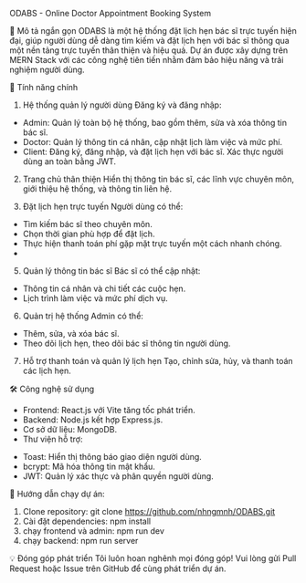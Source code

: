 
  ODABS - Online Doctor Appointment Booking System

🌟 Mô tả ngắn gọn
ODABS là một hệ thống đặt lịch hẹn bác sĩ trực tuyến hiện đại, giúp người dùng dễ dàng tìm kiếm và đặt lịch hẹn với bác sĩ thông qua một nền tảng trực tuyến thân thiện và hiệu quả. Dự án được xây dựng trên MERN Stack với các công nghệ tiên tiến nhằm đảm bảo hiệu năng và trải nghiệm người dùng.

🔑 Tính năng chính
1. Hệ thống quản lý người dùng
Đăng ký và đăng nhập:
-  Admin: Quản lý toàn bộ hệ thống, bao gồm thêm, sửa và xóa thông tin bác sĩ.
-  Doctor: Quản lý thông tin cá nhân, cập nhật lịch làm việc và mức phí.
-  Client: Đăng ký, đăng nhập, và đặt lịch hẹn với bác sĩ.
Xác thực người dùng an toàn bằng JWT.

2. Trang chủ thân thiện
Hiển thị thông tin bác sĩ, các lĩnh vực chuyên môn, giới thiệu hệ thống, và thông tin liên hệ.

4. Đặt lịch hẹn trực tuyến
  Người dùng có thể:
-  Tìm kiếm bác sĩ theo chuyên môn.
-  Chọn thời gian phù hợp để đặt lịch.
-  Thực hiện thanh toán phí gặp mặt trực tuyến một cách nhanh chóng.
-  
5. Quản lý thông tin bác sĩ
Bác sĩ có thể cập nhật:
+  Thông tin cá nhân và chi tiết các cuộc hẹn.
+  Lịch trình làm việc và mức phí dịch vụ.

6. Quản trị hệ thống
Admin có thể:
+  Thêm, sửa, và xóa bác sĩ.
+  Theo dõi lịch hẹn, theo dõi bác sĩ thông tin người dùng.
  
7. Hỗ trợ thanh toán và quản lý lịch hẹn
Tạo, chỉnh sửa, hủy, và thanh toán các lịch hẹn.


🛠 Công nghệ sử dụng
-  Frontend: React.js với Vite tăng tốc phát triển.
-  Backend: Node.js kết hợp Express.js.
-  Cơ sở dữ liệu: MongoDB.
-  Thư viện hỗ trợ:
  +  Toast: Hiển thị thông báo giao diện người dùng.
  +  bcrypt: Mã hóa thông tin mật khẩu.
  +  JWT: Quản lý xác thực và phân quyền người dùng.

🚀 Hướng dẫn chạy dự án:
1. Clone repository:
git clone https://github.com/nhngmnh/ODABS.git
2. Cài đặt dependencies:
npm install
3. chạy frontend và admin:
npm run dev
4. chạy backend:
npm run server

💡 Đóng góp phát triển
Tôi luôn hoan nghênh mọi đóng góp! Vui lòng gửi Pull Request hoặc Issue trên GitHub để cùng phát triển dự án.